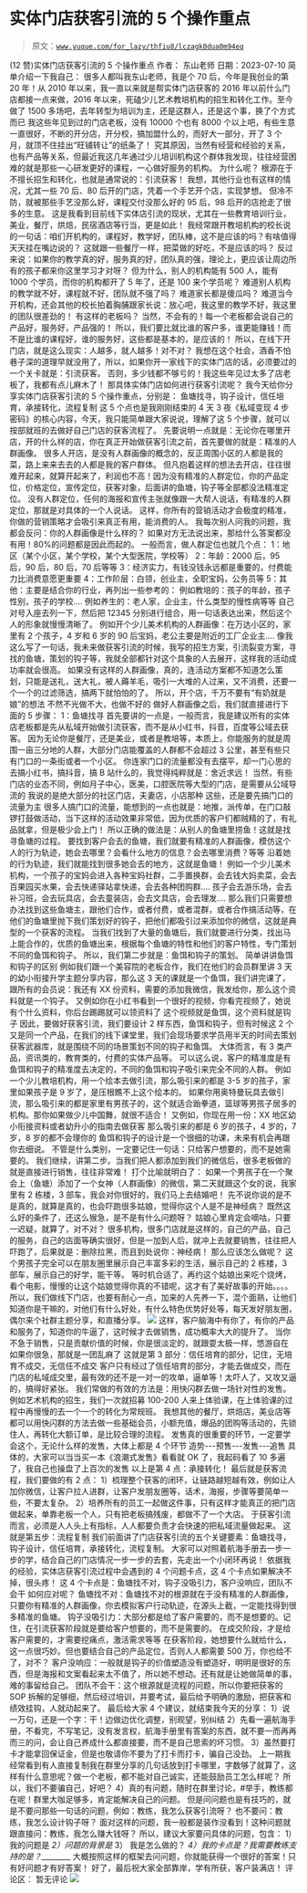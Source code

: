 # 实体门店获客引流的 5 个操作重点

> 原文：[`www.yuque.com/for_lazy/thfiu8/lczagk0dua0m94eq`](https://www.yuque.com/for_lazy/thfiu8/lczagk0dua0m94eq)

<ne-h2 id="1a5bbdbe" data-lake-id="1a5bbdbe"><ne-heading-ext><ne-heading-anchor></ne-heading-anchor><ne-heading-fold></ne-heading-fold></ne-heading-ext><ne-heading-content><ne-text id="uac5f4d9f">(12 赞)实体门店获客引流的 5 个操作重点</ne-text></ne-heading-content></ne-h2> <ne-p id="ue212cf35" data-lake-id="ue212cf35"><ne-text id="u9ca91fa5">作者： 东山老师</ne-text></ne-p> <ne-p id="ub1bdd98c" data-lake-id="ub1bdd98c"><ne-text id="ub7dd9fdd">日期：2023-07-10</ne-text></ne-p> <ne-p id="u684d988b" data-lake-id="u684d988b"><ne-text id="u9af0eb33">简单介绍一下我自己：</ne-text></ne-p> <ne-p id="u3c4f10ac" data-lake-id="u3c4f10ac"><ne-text id="udbd4491f">很多人都叫我东山老师，我是个 70 后，今年是我创业的第 20 年！从 2010 年以来，我一直以来就是帮实体门店获客的</ne-text></ne-p> <ne-p id="u7ed9fc89" data-lake-id="u7ed9fc89"><ne-text id="u97a0629c">2016 年以前什么门店都接一点来做，2016 年以来，死磕少儿艺术教培机构的招生和转化工作。至今做了 1500 多场吧，去年转型为培训为主，还是这群人，还是这个事，换了个方式而已</ne-text></ne-p> <ne-p id="u5fa327a9" data-lake-id="u5fa327a9"><ne-text id="u5bebaf5c">我这些年见到过的门店老板，没有 10000 个也有 8000 个以上吧，有些生意一直很好，不断的开分店，开分校，搞加盟什么的，而好大一部分，开了 3 个月，就顶不住挂出“旺铺转让”的纸条了！</ne-text></ne-p> <ne-p id="u26495a99" data-lake-id="u26495a99"><ne-text id="udfd5320c">究其原因，当然有经营和经验的关系，也有产品等关系，但最近我这几年通过少儿培训机构这个群体我发现，往往经营困难的就是那些一心研发更好的课程，一心做好服务的机构。</ne-text></ne-p> <ne-p id="u965da65f" data-lake-id="u965da65f"><ne-text id="u9b576fd2">为什么呢？</ne-text> <ne-text id="ubf3f01da">根源在于不擅长招生和转化，也就是通常说的：引流获客！</ne-text></ne-p> <ne-p id="ueb97ed2c" data-lake-id="ueb97ed2c"><ne-text id="u395b3d73">我想，其他行业也有这样的情况，尤其一些 70 后、80 后开的门店，凭着一个手艺开个店，实现梦想。</ne-text> <ne-text id="uc2149e10">但冷不防，就被那些手艺没那么好，课程交付没那么好的 95 后，98 后开的店抢走了很多的生意。</ne-text></ne-p> <ne-p id="u43bb2eaf" data-lake-id="u43bb2eaf"><ne-text id="u8e718607">这是我看到目前线下实体店引流的现状，尤其在一些教育培训行业，美业，餐厅，烘焙，民宿酒店等行当，更是如此！</ne-text></ne-p> <ne-p id="uc5d6e47b" data-lake-id="uc5d6e47b"><ne-text id="u6c18841c">我经常跟开教培机构的校长说的一句话：咱们开机构的，课程好，教学好，团队棒，这不是应该的吗？有啥值得天天挂在嘴边说的？</ne-text> <ne-text id="u3b4e55fa">这就跟一些餐厅一样，把菜做的好吃，不是应该的吗？</ne-text></ne-p> <ne-p id="uc0682cec" data-lake-id="uc0682cec"><ne-text id="uc531fc76">反过来说：如果你的教学真的好，服务真的好，团队真的强，理论上，更应该让周边所有的孩子都来你这里学习才对呀？</ne-text></ne-p> <ne-p id="uf90b26ce" data-lake-id="uf90b26ce"><ne-text id="u2453e44e">但为什么，别人的机构能有 500 人，能有 1000 个学员，而你的机构都开了 5 年了，还是 100 来个学员呢？</ne-text></ne-p> <ne-p id="ubf2e4f9a" data-lake-id="ubf2e4f9a"><ne-text id="u17624606">难道别人机构的教学就不好，课程就不好，团队就不强了吗？</ne-text> <ne-text id="u98a8a138">难道家长都是傻瓜吗？</ne-text> <ne-text id="u829fd576">难道当今开机构，还会其他的校长拍着胸脯跟家长说：放心吧，我这里的教学不好，我这里的团队很差劲的！</ne-text> <ne-text id="uab3c18de">有这样的老板吗？</ne-text></ne-p> <ne-p id="u87f57290" data-lake-id="u87f57290"><ne-text id="u07ee09ea">当然，不会有的！每一个老板都会说自己的产品好，服务好，产品强的！</ne-text></ne-p> <ne-p id="u4673774e" data-lake-id="u4673774e"><ne-text id="udbc603b8">所以，我们要比就比谁的客户多，谁更能赚钱！而不是比谁的课程好，谁的服务好，这些都是基本的，是应该的！</ne-text></ne-p> <ne-p id="u1c53ad5c" data-lake-id="u1c53ad5c"><ne-text id="uec5533fc">所以，在线下开门店，就是这么现实：人越多，就人越多！对不对？</ne-text></ne-p> <ne-p id="u40b94a35" data-lake-id="u40b94a35"><ne-text id="u5db6cc28">我想在这个社会，酒香不怕巷子深的道理早就没用了，所以，如果你开一家线下的实体门店的话，必须要过的一个关卡就是：引流获客。</ne-text> <ne-text id="ua3301e86">否则，多少钱都不够亏的！我这些年见过太多了店老板了，我都有点儿麻木了！</ne-text></ne-p> <ne-p id="u5a7463a9" data-lake-id="u5a7463a9"><ne-text id="u9a2cfd43">那具体实体门店如何进行获客引流呢？</ne-text></ne-p> <ne-p id="ud1fd61ee" data-lake-id="ud1fd61ee"><ne-text id="u05c22c36">我今天给你分享实体门店获客引流的 5 个操作重点，分别是：</ne-text> <ne-text id="u37385f56">鱼塘找寻，钩子设计，信任培育，承接转化，流程复制</ne-text></ne-p> <ne-p id="u1c77125b" data-lake-id="u1c77125b"><ne-text id="uf9fe9839">这 5 个点也是我刚刚结束的 4 天 3 夜《私域变现 4 步密码》的核心内容，今天，我只能简单跟大家说说，理解了这 5 个步骤，就可以按部就班的去做好自己门店的获客流程了。</ne-text></ne-p> <ne-p id="u8d5e68bd" data-lake-id="u8d5e68bd"><ne-text id="u5c9a30ed">先要说明一点就是：无论你在哪里开店，开的什么样的店，你在真正开始做获客引流之前，首先要做的就是：精准的人群画像。</ne-text></ne-p> <ne-p id="u3393b328" data-lake-id="u3393b328"><ne-text id="u0d7a8d80">很多人开店，是没有人群画像的概念的，反正周围小区的人都是我的菜，路上来来去去的人都是我的客户群体。</ne-text></ne-p> <ne-p id="ubeea4f40" data-lake-id="ubeea4f40"><ne-text id="u31170811">但凡抱着这样的想法去开店，往往很难开起来，就算开起来了，利润也不高！因为没有精准的人群定位，你的产品定位，价格定位，宣传定位，获客对象，后面讲的鱼塘，钩子等全部都没法精准定位。</ne-text></ne-p> <ne-p id="u30a27424" data-lake-id="u30a27424"><ne-text id="ub0a5f6f2">没有人群定位，任何的海报和宣传主张就像跟一大帮人说话，有精准的人群定位，那就是对具体的一个人说话。</ne-text></ne-p> <ne-p id="u5f035870" data-lake-id="u5f035870"><ne-text id="uf15e4528">这样，你所有的营销活动才会极度的精准，你做的营销策略才会吸引来真正有用，能消费的人。</ne-text></ne-p> <ne-p id="u93a68604" data-lake-id="u93a68604"><ne-text id="ud7197157">我每次别人问我的问题，我都会反问：你的人群画像是什么样的？</ne-text> <ne-text id="ufb25c73d">如果对方无法说出来，那给什么答案都没有用！80%的问题都是因此而起的。</ne-text></ne-p> <ne-p id="ua03b1610" data-lake-id="ua03b1610"><ne-text id="ue5850d3e">一般而言，做人群定位也就几个点：</ne-text> <ne-text id="u6d9f365e">1：地区（某个小区，某个学校，某个大型医院，学校等）</ne-text> <ne-text id="udf469516">2：年龄：2000 后，95 后，90 后，80 后，70 后等等</ne-text> <ne-text id="uada9a2dd">3：经济实力，有钱没钱永远都是重要的，付费能力比消费意愿更重要</ne-text> <ne-text id="ua9bd32ec">4：工作阶层：白领，创业主，全职宝妈，公务员等</ne-text> <ne-text id="u4c3c6395">5：其他：主要是结合你的行业，再列出一些参考的：</ne-text> <ne-text id="u2e77d177">例如教培的：孩子的年龄，孩子性别，孩子的学校....</ne-text> <ne-text id="u5d3ee4e5">例如养生的：老人家，企业主，什么类型的慢性病等等</ne-text></ne-p> <ne-p id="u45fe208d" data-lake-id="u45fe208d"><ne-text id="u7542f91d">自己对号入座去列一下，然后把 12345 分别进行组合，用一句话表达出来，然后这个人的形象就慢慢清晰了。</ne-text></ne-p> <ne-p id="ua683fc69" data-lake-id="ua683fc69"><ne-text id="u616ef7a0">例如开个少儿美术机构的人群画像：在万达小区的，家里有 2 个孩子，4 岁和 6 岁的 90 后宝妈，老公主要是附近的工厂企业主....</ne-text></ne-p> <ne-p id="u01207993" data-lake-id="u01207993"><ne-text id="ue7a8618d">像我这么写了一句话，我未来做获客引流的时候，我写的招生方案，引流裂变方案，寻找的鱼塘，策划的钩子等，我就全部都针对这个具象的人去展开，这样我的活动成功率就会很高。</ne-text></ne-p> <ne-p id="u90441992" data-lake-id="u90441992"><ne-text id="u0286da5a">如果没有这样的人群画像，真的，连活动方案都不知道怎么策划，只能是送礼，送大礼，被人薅羊毛，吸引一大堆的人过来，又不消费，还要一个一个的过滤筛选，搞两下就怕怕的了。</ne-text></ne-p> <ne-p id="ua99d1ec3" data-lake-id="ua99d1ec3"><ne-text id="u87dbcda9">所以，开个店，千万不要有“有奶就是娘”的想法</ne-text> <ne-text id="u182c25e3">不然不光做不大，也做不好的</ne-text></ne-p> <ne-p id="u69d85ef4" data-lake-id="u69d85ef4"><ne-text id="uab0e98d6">做好人群画像之后，我们就直接进行下面的 5 步骤：</ne-text></ne-p> <ne-p id="u40bd88b7" data-lake-id="u40bd88b7"><ne-text id="uebd91237">1：鱼塘找寻</ne-text> <ne-text id="u17ef95e4">首先要讲的一点是，一般而言，我是建议所有的实体店老板都是先从私域开始做引流获客，而不是从小红书，抖音，百度等公域去获客。</ne-text></ne-p> <ne-p id="ufab793ee" data-lake-id="ufab793ee"><ne-text id="u52ad5a7a">因为无论你是餐厅，还是美业，或者是教培等，本质上，你能服务的就是周围一亩三分地的人群，大部分门店能覆盖的人群都不会超过 3 公里，甚至有些只有门口的一条街或者一个小区。</ne-text></ne-p> <ne-p id="u3a06e070" data-lake-id="u3a06e070"><ne-text id="uc0a67d22">你连家门口的流量都没有去摆平，却一门心思的去搞小红书，搞抖音，搞 B 站什么的，我觉得纯粹就是：舍近求远！</ne-text></ne-p> <ne-p id="ud142997a" data-lake-id="ud142997a"><ne-text id="u51ab08e5">当然，有些门店的业态不同，例如月子中心，医美，口腔医院等大型的门店，是需要从公域导流的</ne-text></ne-p> <ne-p id="u01435a17" data-lake-id="u01435a17"><ne-text id="u30c86110">我说的是绝大部分的社区门店，夫妻店，小店那种</ne-text> <ne-text id="u8ca00f24">这些，还是要先搞门口的流量为主</ne-text></ne-p> <ne-p id="u5878d1c6" data-lake-id="u5878d1c6"><ne-text id="u32e98671">很多人搞门口的流量，能想到的一点也就是：地推，派传单，在门口敲锣打鼓做活动，当下这样的活动效果非常低，因为优质的客户们都贼精的了，有礼品就拿，但是极少会上门！</ne-text></ne-p> <ne-p id="uddf82c9b" data-lake-id="uddf82c9b"><ne-text id="ua4b5fd15">所以正确的做法是：从别人的鱼塘里捞鱼！这就是找寻鱼塘的过程。</ne-text></ne-p> <ne-p id="uce75c5b6" data-lake-id="uce75c5b6"><ne-text id="u3786ca62">要找到客户会去的鱼塘，我们就要有精准的人群画像，模仿这个人的行为轨迹，她会去哪里？会看什么地方的信息？会去哪里消费？等等</ne-text></ne-p> <ne-p id="u51e97ecc" data-lake-id="u51e97ecc"><ne-text id="u02e5e943">沿着她的行为轨迹，我们就能找到很多她会去的地方，这就是鱼塘！</ne-text></ne-p> <ne-p id="u85a7b3ff" data-lake-id="u85a7b3ff"><ne-text id="u92a2cc35">例如一个少儿美术机构，一个孩子的宝妈会进入各种宝妈社群，二手置换群，会去钱大妈卖菜，会去百果园买水果，会去快递驿站拿快递，会去各种团购群....</ne-text></ne-p> <ne-p id="u6653a95d" data-lake-id="u6653a95d"><ne-text id="u02ea29df">孩子会去游乐场，会去补习班，会去玩具店，会去童装店，会去文具店，会去理发....</ne-text></ne-p> <ne-p id="u71053bd2" data-lake-id="u71053bd2"><ne-text id="u0e778f53">那么我们只需要想办法找到这些鱼塘主，跟他们合作，或者付费，或者混群，或者合作搞活动等，在他们的鱼塘里抛下我们策划好的钩子，把他们都吸引过来添加你的微信，这就是典型的一个获客的流程。</ne-text></ne-p> <ne-p id="u2a14c761" data-lake-id="u2a14c761"><ne-text id="ue7619170">当我们找到了大量的鱼塘后，我们就要进行分类，找出马上能合作的，优质的鱼塘出来，根据每个鱼塘的特性和他们的客户特性，专门策划不同的鱼饵和钩子。</ne-text></ne-p> <ne-p id="u459cb969" data-lake-id="u459cb969"><ne-text id="u59810140">所以，我们第二步就是：鱼饵和钩子的策划。</ne-text> <ne-text id="u68432c07">简单讲讲鱼饵和钩子的区别</ne-text></ne-p> <ne-p id="uab081e05" data-lake-id="uab081e05"><ne-text id="ub675b36d">例如我们跟一个美容院的老板合作，我们在他们的会员群里讲 3 天的幼小衔接升学主题分享内容，那么这 3 天的课就是一个鱼饵，我们讲完课了，跟所有的会员说：我还有 XX 份资料，需要的添加我微信，我发给你，那么这个资料就是一个钩子。</ne-text></ne-p> <ne-p id="ud331fb05" data-lake-id="ud331fb05"><ne-text id="u48182f60">又例如你在小红书看到一个很好的视频，你看完视频了，她说有个什么资料，你后台踢踢就可以领资料了</ne-text> <ne-text id="ue9e20d7c">这个视频就是鱼饵，这个资料就是钩子</ne-text></ne-p> <ne-p id="u97f76ebc" data-lake-id="u97f76ebc"><ne-text id="u53e6ac49">因此，要做好获客引流，我们要设计 2 样东西，鱼饵和钩子，但有时候这 2 个又是同一个产品，在我们的线下课堂里，我们会现场要求学员用半天的时间去策划获客武器库，就是围绕不同的场景策划不同的钩子和鱼饵。</ne-text></ne-p> <ne-p id="u7742f20c" data-lake-id="u7742f20c"><ne-text id="u1765864b">大体而言，有 3 类产品，资讯类的，教育类的，付费的实体产品等。</ne-text></ne-p> <ne-p id="ua2decfc9" data-lake-id="ua2decfc9"><ne-text id="ua1aba8ce">可以这么说，客户的精准度是有鱼饵和钩子的精准度去决定的，不同的鱼饵和钩子吸引来完全不同的人群。</ne-text></ne-p> <ne-p id="u1db64ff2" data-lake-id="u1db64ff2"><ne-text id="u9ce0eedd">例如一个少儿教培机构，用一个绘本去做引流，那么吸引来的都是 3-5 岁的孩子，家里如果孩子是 9 岁了，是压根瞧不上这个绘本的。</ne-text></ne-p> <ne-p id="u12e977f9" data-lake-id="u12e977f9"><ne-text id="u47acc788">如果你用奥特曼玩具去做引流，那么吸引来的都是家里有男孩子的，这个就适合跆拳道，篮球等男孩子居多的机构。那你如果做少儿中国舞，就很不适合！</ne-text></ne-p> <ne-p id="u1cf27e37" data-lake-id="u1cf27e37"><ne-text id="u4a794846">又例如，你现在用一份：XX 地区幼小衔接资料或者幼升小的指南去做获客</ne-text> <ne-text id="u9f9ba801">那么吸引来的都是 6 岁的孩子，4 岁的，7 岁，8 岁的都不会理你的</ne-text></ne-p> <ne-p id="u936e73ff" data-lake-id="u936e73ff"><ne-text id="u303345a5">鱼饵和钩子的设计是一个很细的功课，未来有机会再跟你去细说。</ne-text> <ne-text id="u38bf1afb">不管是什么类别，一定要记住一句话：只给客户想要的，而不是她需要的。</ne-text></ne-p> <ne-p id="ub2693381" data-lake-id="ub2693381"><ne-text id="u2002410a">我们继续，讲第二步。当我们把人都添加到我们的微信后，很多老板做的就是直接进行销售，往往非常难！</ne-text></ne-p> <ne-p id="ucdbf675a" data-lake-id="ucdbf675a"><ne-text id="u75e4b938">打个比喻就明白了：</ne-text> <ne-text id="uf516e299">如果一个男孩子在一个聚会上（鱼塘）添加了一个女神（人群画像）的微信，第二天就跟这个女的说，我家里有 2 栋楼，3 部车，我会对你很好的，我们马上去结婚吧！</ne-text></ne-p> <ne-p id="u4e211b1a" data-lake-id="u4e211b1a"><ne-text id="ub5cdabaf">先不说你说的是不是真的，就算是真的，也会吓跑很多姑娘，觉得你这个人是不是神经病？</ne-text></ne-p> <ne-p id="u21c54426" data-lake-id="u21c54426"><ne-text id="u982411e7">既然这么好的条件了，还这么猴急，是不是有什么问题呀？</ne-text> <ne-text id="u9e1aafd3">姑娘心里肯定会嘀咕，只要一迟疑，就算了，对不对？</ne-text></ne-p> <ne-p id="u4c1046fa" data-lake-id="u4c1046fa"><ne-text id="ubbd9072b">很多机构，很多门店就是这样的，自己的产品，自己的服务，自己的店面等确实很好，但是一加到人后，就冲上去就要销售，往往把人吓跑了，后果就是：删除拉黑，而且到处说你：神经病！</ne-text></ne-p> <ne-p id="u4bd65b94" data-lake-id="u4bd65b94"><ne-text id="ub83d504e">那么应该怎么做呢？</ne-text> <ne-text id="ue81c1233">这个男孩子完全可以在朋友圈里展示自己丰富多彩的生活，展示自己的 2 栋楼，3 部车，展示自己的好学，能干等。</ne-text></ne-p> <ne-p id="ub37bb512" data-lake-id="ub37bb512"><ne-text id="u9b503682">等时机合适了，再约这个姑娘出来吃个烧烤，看个电影，慢慢的让这个姑娘觉得你真的不错呢，这才有了美好故事的开始。。。。</ne-text></ne-p> <ne-p id="ud381bbbf" data-lake-id="ud381bbbf"><ne-text id="ufa910962">所以，我们做线下门店，也要有耐心一点，加来的人先养一下，混个面熟，让他们知道你是干嘛的，对他们有什么好处，有什么特色优势好处等，每天发好朋友圈，偶尔来个社群主题分享，和直播分享。</ne-text></ne-p> <ne-p id="uf50ee7ac" data-lake-id="uf50ee7ac"><ne-card data-card-name="image" data-card-type="inline" id="iCx4R" data-event-boundary="card">![](img/6ea86aceced728eff21f80b2e04c257a.png)  <ne-p id="u2cc885f0" data-lake-id="u2cc885f0"><ne-text id="u2da758d9">这样，客户脑海中有你了，有你的产品和服务了，知道你的牛逼了，这时候才去做销售，成功概率大大的提升了。</ne-text></ne-p> <ne-p id="ue2e24e43" data-lake-id="ue2e24e43"><ne-text id="u34177eb2">当你不急于销售，只是贡献价值的时候，你是很淡定的，就跟耍太极一样，悠游自在</ne-text> <ne-text id="u4c39be61">如果你很急，那就是一团乱麻了</ne-text></ne-p> <ne-p id="ue4b21349" data-lake-id="ue4b21349"><ne-text id="u99628c52">这就是第 3 部分：信任培育的部分，记住，无培育不成交，无信任不成交</ne-text></ne-p> <ne-p id="ud8787f59" data-lake-id="ud8787f59"><ne-text id="ub28cd835">客户只有经过了信任培育的部分，才能去做成交，而在门店的私域成交里，最有效的还不是一对一的攻单，逼单等！太吓人了，又攻又逼的，搞得好紧张。</ne-text></ne-p> <ne-p id="u2d4ad6df" data-lake-id="u2d4ad6df"><ne-text id="uc4f98272">我们常做的有效的方法是：用快闪群去做一场针对性的发售。</ne-text></ne-p> <ne-p id="uc8335f31" data-lake-id="uc8335f31"><ne-text id="u1b3fe46e">例如艺术机构的招生，我们一次就招募 100-200 人来上体验课，在上体验课的过程中再慢慢的去一个一个的转化为常规班。</ne-text></ne-p> <ne-p id="udcc07636" data-lake-id="udcc07636"><ne-text id="ua26a336c">我想其他的餐厅，烘焙店，美业店等都可以用快闪群的方法去做一些基础会员，小额充值，爆品的团购等活动的，先锁住人，再转化大额订单，是比较合理的流程。</ne-text></ne-p> <ne-p id="u99ae3a89" data-lake-id="u99ae3a89"><ne-text id="u29c3ee8f">发售真的很重要的环节，一定要学会这个，无论什么样的发售，大体上都是 4 个环节</ne-text> <ne-text id="u4880a847">造势---预售---发售---追售</ne-text></ne-p> <ne-p id="uca5c6fb3" data-lake-id="uca5c6fb3"><ne-text id="uc2ea151c">具体的，大家可以当当买一本《浪潮式发售》看看就 OK 了，我起码看了 10 多遍了，我自己也操盘了上百次的发售</ne-text> <ne-text id="u89d2bcda">以上是第 4 点：承接转化！</ne-text></ne-p> <ne-p id="u4138371c" data-lake-id="u4138371c"><ne-text id="u1e4b5027">最后就是获客流程，我们要做的有 2 点：</ne-text> <ne-text id="u43a5788b">1）梳理整个获客的闭环，让链路越短越有效，例如让人加你微信，让客户拉人进群，让客户发朋友圈等，话术，海报，步骤等要简单一些，不要太复杂。</ne-text> <ne-text id="u848c0999">2）培养所有的员工一起做这件事，只有这样才能真正的把门店做起来，单靠老板一个人，只有把老板搞残废，都做不了一个大店。</ne-text></ne-p> <ne-p id="ub96c81f5" data-lake-id="ub96c81f5"><ne-text id="u85ce57f8">于获客引流而言，必须是人人头上有指标，人人都要负责才会快速的把私域流量做起来。</ne-text></ne-p> <ne-p id="ua6572b03" data-lake-id="ua6572b03"><ne-text id="u8d969ef8">这就是第五步：流程复制</ne-text></ne-p> <ne-p id="ub1944709" data-lake-id="ub1944709"><ne-text id="ubda2f511">我们前面讲了门店获客引流的五个关键要素：鱼塘找寻，钩子设计，信任培育，承接转化，流程复制。</ne-text></ne-p> <ne-p id="u3e3e9f89" data-lake-id="u3e3e9f89"><ne-text id="ua44dc5d4">大家可以对照着航海手册去一步一步的学，结合自己的门店情况一步一步的去套，先走出一个小闭环再说！</ne-text></ne-p> <ne-p id="ua54b15ad" data-lake-id="ua54b15ad"><ne-text id="u6817cbfb">依据我的经验，实体店获客引流过程中会遇到的 4 个问题卡点，这 4 个卡点如果解决不掉，很头疼！</ne-text></ne-p> <ne-p id="ubf4cfb6e" data-lake-id="ubf4cfb6e"><ne-text id="uc3fe0242">这 4 个卡点是：鱼塘找不对，钩子没吸引力，客户没响应，团队不会干</ne-text></ne-p> <ne-p id="ubbc2bdca" data-lake-id="ubbc2bdca"><ne-text id="u6a0405c7">如何应对呢？</ne-text></ne-p> <ne-p id="ufb25cab9" data-lake-id="ufb25cab9"><ne-text id="uaabb6a40">鱼塘找不对：鱼塘找不对的根源就在于没有精准的人群画像，只要你有精准的人群画像，你去模拟客户行动轨迹，在源头上截，一定能找得到很多精准的鱼塘。</ne-text></ne-p> <ne-p id="ue584eb19" data-lake-id="ue584eb19"><ne-text id="u04c9cdd6">钩子没吸引力：大部分都是给了客户需要的，而不是想要的。记住，在引流获客阶段就是要给客户想要的，而不是需要的。</ne-text></ne-p> <ne-p id="ua84d8709" data-lake-id="ua84d8709"><ne-text id="u4f075b6a">在成交阶段，才是给客户需要的，才需要挖痛点，激活需求等等</ne-text></ne-p> <ne-p id="ubed58f10" data-lake-id="ubed58f10"><ne-text id="u05485086">在获客阶段，她想要什么就给什么，这一点很巧妙。但也要结合自己的产品定位，否则人人都需要 500 万，你也给不了，对不？</ne-text></ne-p> <ne-p id="u9053c5db" data-lake-id="u9053c5db"><ne-text id="ua3faef80">客户没响应：一般就是钩子的价值塑造没有塑造好，明明是很好的东西，但是海报和文案看起来太不值了，所以她不想动。还有就是让她做简单的事，难的事留给自己。</ne-text></ne-p> <ne-p id="u750682ca" data-lake-id="u750682ca"><ne-text id="u82f6239b">团队不会干：这个根源就是流程的问题，所以你要把获客的 SOP 拆解的足够细，然后经过培训，并要考试，最后给予明确的激励，把获客和绩效挂钩，人就动起来了。</ne-text></ne-p> <ne-p id="ub286d723" data-lake-id="ub286d723"><ne-text id="u275430eb">最后给大家 4 个建议，就结束我今天的分享：</ne-text></ne-p> <ne-p id="ud0d507c4" data-lake-id="ud0d507c4"><ne-text id="ucd093343">1）说一万句，还是一个字：干！边做边优化调整，别观望，别纠结</ne-text></ne-p> <ne-p id="uc12ee601" data-lake-id="uc12ee601"><ne-text id="u62449796">2）先看一遍航海手册，不看完，不写笔记，没有发言权，航海手册里有答案的东西，就不要一而再再而三的问，会让自己养成什么都直接要，而不是自己思索的坏习惯。</ne-text></ne-p> <ne-p id="u6fd1cbd1" data-lake-id="u6fd1cbd1"><ne-text id="u6531b986">3）虽然要打卡才能拿回保证金，但是也敬请你不要为了打卡而打卡，骗自己没劲。</ne-text></ne-p> <ne-p id="u58cd0845" data-lake-id="u58cd0845"><ne-text id="uf5fc4073">上一期我经常看到有人直接复制我在群里分享的几句话放到打卡哪里，字数够了就算了，这样有什么意思呢？做一个老板，都不能对自己诚实，还能鼓励员工怎么样呢？</ne-text> <ne-text id="ua282aaeb">所以，我们不要骗自己，好吧？</ne-text></ne-p> <ne-p id="uee707cc3" data-lake-id="uee707cc3"><ne-text id="u6e4266c0">4）真的有问题，随时在群里讨论，#举手，教练都在呢！群里大咖足够多，肯定能解决自己的问题。</ne-text> <ne-text id="ube158f03">但是问问题也是有技巧的，就是不要问那些一句话的问题，例如：教练，我怎么获客引流呀？</ne-text> <ne-text id="u8083219e">也不要问：教练，我怎么设计钩子呀？</ne-text></ne-p> <ne-p id="ucccbcc6b" data-lake-id="ucccbcc6b"><ne-text id="ua05138fa">面对这样的问题，我一般都是装作没看到！这种问题就跟直接问：教练，我怎么赚大钱呀？</ne-text></ne-p> <ne-p id="u4d56cd20" data-lake-id="u4d56cd20"><ne-text id="u211a3551">所以，建议大家要问具体的问题，包含：</ne-text> <ne-text id="ubdb80461">1）我的问题是</ne-text><ne-text id="ua872ef1e">_</ne-text> <ne-text id="u62da2623">2）问题的背景是</ne-text><ne-text id="ub2add9fe">_</ne-text> <ne-text id="u5dc562cc">3） 我是怎么做的？</ne-text><ne-text id="u3b60f937">_</ne-text> <ne-text id="uc286fb60">4）我的卡点是？我需要教练支持的是？_________</ne-text></ne-p> <ne-p id="u93e12ca0" data-lake-id="u93e12ca0"><ne-text id="ub146fec5">大概按照这样的框架去问问题，你就能获得一个很好的答案！只有好问题才有好答案！</ne-text></ne-p> <ne-p id="ud7a62628" data-lake-id="ud7a62628"><ne-text id="u1ac4f5e1">好了，最后祝大家全部靠岸，学有所获，客户装满店！</ne-text></ne-p> <ne-hole id="ueeca7426" data-lake-id="ueeca7426"><ne-card data-card-name="hr" data-card-type="block" id="ZTCMn" data-event-boundary="card"><ne-p id="uf64174c4" data-lake-id="uf64174c4"><ne-text id="ue8de2e2d">评论区：</ne-text></ne-p> <ne-p id="uc54dd4cb" data-lake-id="uc54dd4cb"><ne-text id="ucf53a9e0">暂无评论</ne-text></ne-p> <ne-p id="udbdbf257" data-lake-id="udbdbf257"><ne-card data-card-name="image" data-card-type="inline" id="FwypN" data-event-boundary="card">![](img/894d30a529e7c37bcd3392323c99941c.png)  <ne-hole id="u9b24a5e9" data-lake-id="u9b24a5e9"><ne-card data-card-name="hr" data-card-type="block" id="dB8UI" data-event-boundary="card"></ne-card></ne-hole></ne-card></ne-p></ne-card></ne-hole></ne-card></ne-p>